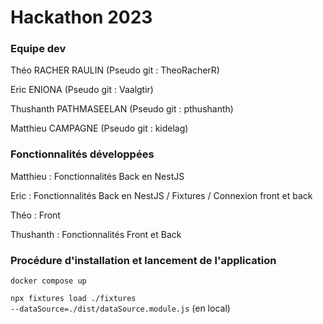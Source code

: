 # Hackathon 2023

### Equipe dev

Théo RACHER RAULIN (Pseudo git : TheoRacherR)

Eric ENIONA (Pseudo git : Vaalgtir)

Thushanth PATHMASEELAN (Pseudo git : pthushanth)

Matthieu CAMPAGNE (Pseudo git : kidelag)

### Fonctionnalités développées

Matthieu : Fonctionnalités Back en NestJS

Eric : Fonctionnalités Back en NestJS / Fixtures / Connexion front et back

Théo : Front

Thushanth : Fonctionnalités Front et Back

### Procédure d'installation et lancement de l'application

<code>docker compose up</code>

<code>npx fixtures load ./fixtures --dataSource=./dist/dataSource.module.js</code> (en local)


